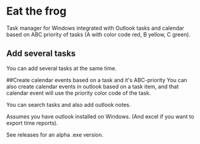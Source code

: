 # Eat the frog
Task manager for Windows integrated with Outlook tasks and calendar based on ABC priority of tasks (A with color code red, B yellow, C green). 

## Add several tasks
You can add several tasks at the same time.

##Create calendar events based on a task and it's ABC-priority
You can also create calendar events in outlook based on a task item, and that calendar event will use the priority color code of the task.

You can search tasks and also add outlook notes.

Assumes you have outlook installed on Windows. (And excel if you want to export time reports).

See releases for an alpha .exe version.
